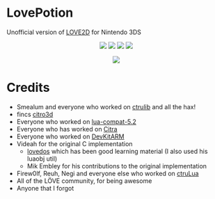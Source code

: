# LovePotion
Unofficial version of [LOVE2D](https://love2d.org/) for Nintendo 3DS

<p align="center">
	<img src="https://img.shields.io/badge/license-MIT-blue.svg?style=flat-square"/>
	<img src="https://img.shields.io/github/stars/TurtleP/LovePotion.svg?style=flat-square"/>
	<img src="https://img.shields.io/github/issues/TurtleP/LovePotion.svg?style=flat-square"/>
  <img src="https://img.shields.io/badge/version-1.0.9a-blue.svg?style=flat-square"/>
</p>

<p align="center">
	<img src="https://i.imgur.com/wsIfDuF.png"/>
</p>
 
 # Credits

* Smealum and everyone who worked on [ctrulib](https://github.com/smealum/ctrulib) and all the hax!
* fincs [citro3d](https://github.com/fincs/citro3d)
* Everyone who worked on [lua-compat-5.2](https://github.com/keplerproject/lua-compat-5.2)
* Everyone who has worked on [Citra](http://citra-emu.org/)
* Everyone who worked on [DevKitARM](http://devkitpro.org/)
* Videah for the original C implementation
    * [lovedos](https://github.com/rxi/lovedos) which has been good learning material (I also used his luaobj util)
    * Mik Embley for his contributions to the original implementation
* Firew0lf, Reuh, Negi and everyone else who worked on [ctruLua](https://github.com/Firew0lf/ctruLua)
* All of the LÖVE community, for being awesome
* Anyone that I forgot
